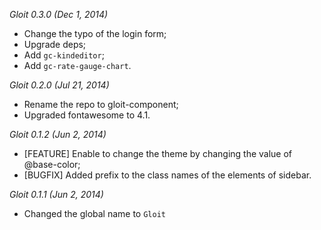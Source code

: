 *Gloit 0.3.0 (Dec 1, 2014)*

* Change the typo of the login form;
* Upgrade deps;
* Add `gc-kindeditor`;
* Add `gc-rate-gauge-chart`.

*Gloit 0.2.0 (Jul 21, 2014)*

* Rename the repo to gloit-component;
* Upgraded fontawesome to 4.1.

*Gloit 0.1.2 (Jun 2, 2014)*

* [FEATURE] Enable to change the theme by changing the value of
  @base-color;
* [BUGFIX] Added prefix to the class names of the elements of sidebar.

*Gloit 0.1.1 (Jun 2, 2014)*

* Changed the global name to `Gloit`
